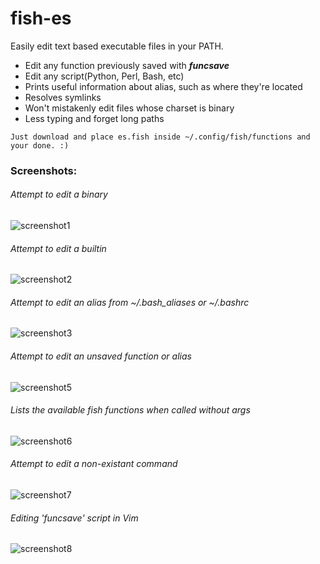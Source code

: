 # fish-es
Easily edit text based executable files in your PATH.

* Edit any function previously saved with ***funcsave***
* Edit any script(Python, Perl, Bash, etc)
* Prints useful information about alias, such as where they're located
* Resolves symlinks
* Won't mistakenly edit files whose charset is binary
* Less typing and forget long paths

```
Just download and place es.fish inside ~/.config/fish/functions and your done. :)
```

### Screenshots:

###### Attempt to edit a binary
![screenshot1](/../screenshots/screenshot1.png?raw=true "Attempt to edit a binary")
###### Attempt to edit a builtin
![screenshot2](/../screenshots/screenshot2.png?raw=true "Attempt to edit a builtin")
###### Attempt to edit an alias from ~/.bash_aliases or ~/.bashrc
![screenshot3](/../screenshots/screenshot3.png?raw=true "Attempt to edit an alias from ~/.bash_aliases")
###### Attempt to edit an unsaved function or alias
![screenshot5](/../screenshots/screenshot5.png?raw=true "Attempt to edit an unsaved function or alias")
###### Lists the available fish functions when called without args
![screenshot6](/../screenshots/screenshot6.png?raw=true "Lists the available functions when called without args")
###### Attempt to edit a non-existant command
![screenshot7](/../screenshots/screenshot7.png?raw=true "Attempt to edit non-existant command")
###### Editing 'funcsave' script in Vim
![screenshot8](/../screenshots/screenshot8.png?raw=true "Editing 'funcsave' in vim")

